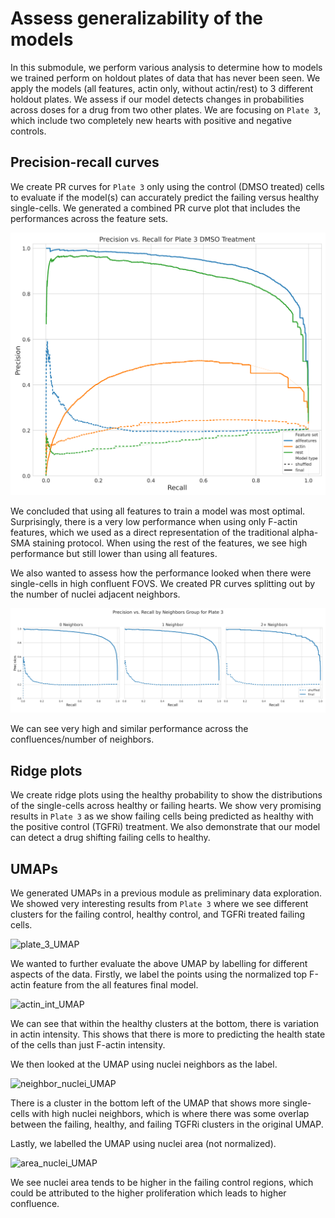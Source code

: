 # Assess generalizability of the models

In this submodule, we perform various analysis to determine how to models we trained perform on holdout plates of data that has never been seen.
We apply the models (all features, actin only, without actin/rest) to 3 different holdout plates.
We assess if our model detects changes in probabilities across doses for a drug from two other plates.
We are focusing on `Plate 3`, which include two completely new hearts with positive and negative controls.

## Precision-recall curves

We create PR curves for `Plate 3` only using the control (DMSO treated) cells to evaluate if the model(s) can accurately predict the failing versus healthy single-cells.
We generated a combined PR curve plot that includes the performances across the feature sets.

![combined_PR_curve](./figures/precision_recall_plate3_all_actin_rest.png)

We concluded that using all features to train a model was most optimal.
Surprisingly, there is a very low performance when using only F-actin features, which we used as a direct representation of the traditional alpha-SMA staining protocol.
When using the rest of the features, we see high performance but still lower than using all features.

We also wanted to assess how the performance looked when there were single-cells in high confluent FOVS.
We created PR curves splitting out by the number of nuclei adjacent neighbors.

![neighbors_PR_curves](./figures/precision_recall_plate3_neighbors.png)

We can see very high and similar performance across the confluences/number of neighbors.

## Ridge plots

We create ridge plots using the healthy probability to show the distributions of the single-cells across healthy or failing hearts.
We show very promising results in `Plate 3` as we show failing cells being predicted as healthy with the positive control (TGFRi) treatment.
We also demonstrate that our model can detect a drug shifting failing cells to healthy.

## UMAPs

We generated UMAPs in a previous module as preliminary data exploration.
We showed very interesting results from `Plate 3` where we see different clusters for the failing control, healthy control, and TGFRi treated failing cells.

![plate_3_UMAP](../../4.analyze_data/notebooks/UMAP/figures/UMAP_localhost230405150001_DMSO_and_TGFRi.png)

We wanted to further evaluate the above UMAP by labelling for different aspects of the data.
Firstly, we label the points using the normalized top F-actin feature from the all features final model.

![actin_int_UMAP](./figures/UMAP_localhost230405150001_top_actin_feature.png)

We can see that within the healthy clusters at the bottom, there is variation in actin intensity.
This shows that there is more to predicting the health state of the cells than just F-actin intensity.

We then looked at the UMAP using nuclei neighbors as the label.

![neighbor_nuclei_UMAP](./figures/UMAP_localhost230405150001_nuclei_neighbors.png)

There is a cluster in the bottom left of the UMAP that shows more single-cells with high nuclei neighbors, which is where there was some overlap between the failing, healthy, and failing TGFRi clusters in the original UMAP.

Lastly, we labelled the UMAP using nuclei area (not normalized).

![area_nuclei_UMAP](./figures/UMAP_localhost230405150001_area_nuclei.png)

We see nuclei area tends to be higher in the failing control regions, which could be attributed to the higher proliferation which leads to higher confluence.
